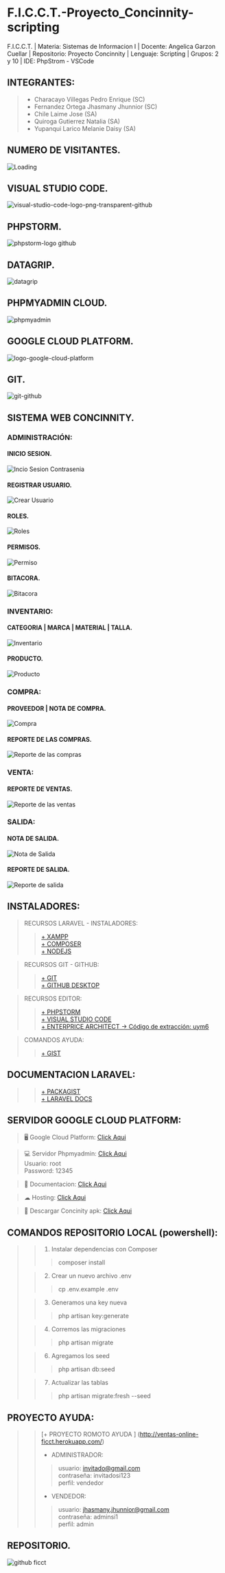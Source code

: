 # F.I.C.C.T.-Proyecto_Concinnity-scripting
F.I.C.C.T. | Materia: Sistemas de Informacion I | Docente: Angelica Garzon Cuellar | Repositorio: Proyecto Concinnity |  Lenguaje: Scripting | Grupos: 2 y 10 | IDE: PhpStrom - VSCode

## INTEGRANTES:
> + Characayo Villegas Pedro Enrique (SC) <br>
> + Fernandez Ortega Jhasmany Jhunnior (SC) <br>
> + Chile Laime Jose (SA) <br>
> + Quiroga Gutierrez Natalia (SA) <br>
> + Yupanqui Larico Melanie Daisy (SA) <br>

## NUMERO DE VISITANTES.
<img align="left" src = "https://profile-counter.glitch.me/F.I.C.C.T.-Proyecto_Concinnity_Web-scripting/count.svg" alt ="Loading"> <br>

## VISUAL STUDIO CODE.
![visual-studio-code-logo-png-transparent-github](https://user-images.githubusercontent.com/36086876/146683390-0213bd14-ac2e-4203-8ef5-02e287667309.png)

## PHPSTORM.
![phpstorm-logo github](https://user-images.githubusercontent.com/36086876/146683997-680c8f7e-8f2f-4375-bbb5-50d0664f45bd.png)

## DATAGRIP.
![datagrip](https://user-images.githubusercontent.com/36086876/113878773-ea2b0880-9787-11eb-8f23-1db9190027d1.png)

## PHPMYADMIN CLOUD.
![phpmyadmin](https://user-images.githubusercontent.com/36086876/146684182-86594c99-157b-472b-91cb-136a5a0cbf47.jpg)

## GOOGLE CLOUD PLATFORM.
![logo-google-cloud-platform](https://user-images.githubusercontent.com/36086876/146684279-68949dfc-04a1-4ba2-9d38-a2b923571dff.png)

## GIT.
![git-github](https://user-images.githubusercontent.com/36086876/147296810-eb9c8bad-ea53-4182-8821-c36d4405778f.png)

## SISTEMA WEB CONCINNITY.

### ADMINISTRACIÓN:
#### INICIO SESION.
![Incio Sesion Contrasenia](https://user-images.githubusercontent.com/36086876/149428219-c888040a-8519-4443-8ca1-b12c3ff2748e.gif)

#### REGISTRAR USUARIO.
![Crear Usuario](https://user-images.githubusercontent.com/36086876/149418707-3f201c1f-f1bd-49f2-8db3-61a9da475bc4.gif)

#### ROLES.
![Roles](https://user-images.githubusercontent.com/36086876/149419846-074a421f-a96d-4003-8822-6d676bdf2175.gif)

#### PERMISOS.
![Permiso](https://user-images.githubusercontent.com/36086876/149420185-4a3d8e35-267f-4351-8e1d-0c5b52c4ff0e.gif)

#### BITACORA.
![Bitacora](https://user-images.githubusercontent.com/36086876/149420573-156e2727-990b-4f32-a42f-99bcbda7d129.gif)

### INVENTARIO:
#### CATEGORIA | MARCA | MATERIAL | TALLA.
![Inventario](https://user-images.githubusercontent.com/36086876/149422351-77ffd9e5-5627-4c35-a14f-628139b131f0.gif)

#### PRODUCTO.
![Producto](https://user-images.githubusercontent.com/36086876/149422835-0757be81-afa7-4194-97f2-a5ea6013af4a.gif)

### COMPRA:
#### PROVEEDOR | NOTA DE COMPRA.
![Compra](https://user-images.githubusercontent.com/36086876/149423549-8390f379-499f-46a8-a2a6-6bdac3d35254.gif)

#### REPORTE DE LAS COMPRAS.
![Reporte de las compras](https://user-images.githubusercontent.com/36086876/149424611-a63b8bbd-306c-4fa3-8300-7c6b79502860.gif)

### VENTA:
#### REPORTE DE VENTAS.
![Reporte de las ventas](https://user-images.githubusercontent.com/36086876/149425721-21fe3215-3561-4b0b-9c4d-2b91b4796be5.gif)

### SALIDA:
#### NOTA DE SALIDA.
![Nota de Salida](https://user-images.githubusercontent.com/36086876/149427217-bc01a554-0840-4cf2-9732-b876fff4ea12.gif)

#### REPORTE DE SALIDA.
![Reporte de salida](https://user-images.githubusercontent.com/36086876/149427887-ba62b637-fe0c-45b9-8299-36cc761f2b29.gif)

## INSTALADORES:
>  RECURSOS LARAVEL - INSTALADORES:
>> [+ XAMPP](https://www.apachefriends.org/es/download.html) <br>
>> [+ COMPOSER](https://getcomposer.org/doc/00-intro.md#installation-linux-unix-macos) <br>
>> [+ NODEJS](https://nodejs.org/es/download/current/) <br>

> RECURSOS GIT - GITHUB:
>> [+ GIT](https://git-scm.com/downloads) <br>
>> [+ GITHUB DESKTOP](https://desktop.github.com/) <br>

> RECURSOS EDITOR:
>> [+ PHPSTORM ](https://www.jetbrains.com/es-es/phpstorm/download/#section=windows) <br>
>> [+ VISUAL STUDIO CODE](https://code.visualstudio.com/download) <br>
>> [+ ENTERPRICE ARCHITECT -> Código de extracción: uym6](https://terabox.com/s/1hMZsGYrJTHrjDdKXVYmbQQ ) <br>

>  COMANDOS AYUDA:
>> [+ GIST](https://gist.github.com/jhasmany-jhunnior/9ccd3b29c580f4b5ce9f00f084d26c93) <br>

## DOCUMENTACION LARAVEL:
>> [+ PACKAGIST](https://packagist.org/) <br>
>> [+ LARAVEL DOCS](https://laravel.com/docs/8.x) <br>

## SERVIDOR GOOGLE CLOUD PLATFORM:
>🖥️ Google Cloud Platform: <a href="https://console.cloud.google.com/home/dashboard?project=my-project-m-dev" target="_blank">Click Aqui</a>

>💻 Servidor Phpmyadmin: <a href="http://34.151.209.177/phpmyadmin/" target="_blank">Click Aqui</a> <br>
Usuario: root <br>
Password: 12345

>📒 Documentacion: <a href="example.com" target="_blank">Click Aqui</a>

>☁ Hosting: <a href="http://34.151.209.177/" target="_blank">Click Aqui</a> ️

>📲 Descargar Concinity apk: <a href="https://github.com/jhasmany-jhunnior/F.I.C.C.T.-Proyecto_Concinnity_App-Dart/tree/main/Recursos" target="_blank">Click Aqui</a> 

## COMANDOS REPOSITORIO LOCAL (powershell):
>> 1. Instalar dependencias con Composer
>>> composer install
>
>> 2. Crear un nuevo archivo .env
>>> cp .env.example .env
>
>> 3. Generamos una key nueva
>>> php artisan key:generate
>
>> 4. Corremos las migraciones
>>> php artisan migrate
>
>> 6. Agregamos los seed
>>> php artisan db:seed
>
>> 7. Actualizar las tablas 
>>> php artisan migrate:fresh --seed

##  PROYECTO AYUDA:
>> [+ PROYECTO ROMOTO AYUDA ] (http://ventas-online-ficct.herokuapp.com/)
>> - ADMINISTRADOR:
>>> usuario: invitado@gmail.com <br>
>>> contraseña: invitadosi123 <br>
>>> perfil: vendedor <br>
>> - VENDEDOR:
>>> usuario: jhasmany.jhunnior@gmail.com <br>
>>> contraseña: adminsi1 <br>
>>> perfil: admin <br>

## REPOSITORIO.
![github ficct](https://user-images.githubusercontent.com/36086876/119494544-69bc6900-bd2f-11eb-8c42-810b19ede512.png)
